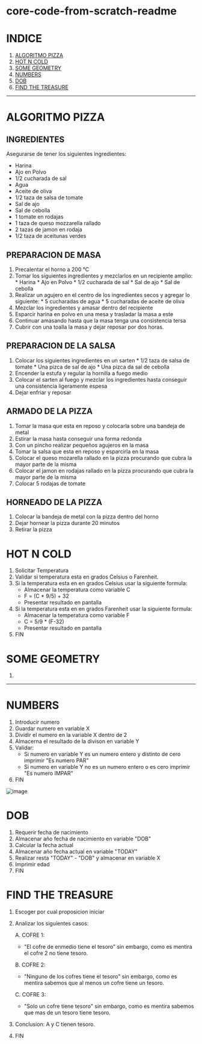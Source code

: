 # core-code-from-scratch-readme

# INDICE

1. [ALGORITMO PIZZA](https://github.com/dgraz0r/core-code-from-scratch-readme/blob/main/README.md#algoritmo-pizza) 
2. [HOT N COLD](https://github.com/dgraz0r/core-code-from-scratch-readme/blob/main/README.md#hot-n-cold)
3. [SOME GEOMETRY](https://github.com/dgraz0r/core-code-from-scratch-readme/blob/main/README.md#some-geometry)
4. [NUMBERS](https://github.com/dgraz0r/core-code-from-scratch-readme/blob/main/README.md#numbers)
5. [DOB](https://github.com/dgraz0r/core-code-from-scratch-readme/blob/main/README.md#dob)
6. [FIND THE TREASURE](https://github.com/dgraz0r/core-code-from-scratch-readme/blob/main/README.md#find-the-treasure)

--------------------------------------------------

# ALGORITMO PIZZA

## INGREDIENTES

Asegurarse de tener los siguientes ingredientes:
  * Harina
  * Ajo en Polvo
  * 1/2 cucharada de sal
  * Agua
  * Aceite de oliva
  * 1/2 taza de salsa de tomate
  * Sal de ajo
  * Sal de cebolla
  * 1 tomate en rodajas
  * 1 taza de queso mozzarella rallado
  * 2 tazas de jamon en rodaja
  * 1/2 taza de aceitunas verdes
  
## PREPARACION DE MASA 

  1. Precalentar el horno a 200 °C
  2. Tomar los siguientes ingredientes y mezclarlos en un recipiente amplio:
    * Harina
    * Ajo en Polvo
    * 1/2 cucharada de sal
    * Sal de ajo
    * Sal de cebolla
  3. Realizar un agujero en el centro de los ingredientes secos y agregar lo siguiente:
    * 5 cucharadas de agua
    * 5 cucharadas de aceite de oliva
  4. Mezclar los ingredientes y amasar dentro del recipiente
  5. Esparcir harina en polvo en una mesa y trasladar la masa a este
  6. Continuar amasando hasta que la masa tenga una consistencia tersa
  7. Cubrir con una toalla la masa y dejar reposar por dos horas.
  
## PREPARACION DE LA SALSA

  1. Colocar los siguientes ingredientes en un sarten
    * 1/2 taza de salsa de tomate
    * Una pizca de sal de ajo
    * Una pizca da sal de cebolla
  2. Encender la estufa y regular la hornilla a fuego medio
  3. Colocar el sarten al fuego y mezclar los ingredientes hasta conseguir una consistencia ligeramente espesa
  4. Dejar enfriar y reposar

## ARMADO DE LA PIZZA

  1. Tomar la masa que esta en reposo y colocarla sobre una bandeja de metal
  2. Estirar la masa hasta conseguir una forma redonda
  3. Con un pincho realizar pequeños agujeros en la masa
  4. Tomar la salsa que esta en reposo y esparcirla en la masa
  5. Colocar el queso mozarella rallado en la pizza procurando que cubra la mayor parte de la misma
  6. Colocar el jamon en rodajas rallado en la pizza procurando que cubra la mayor parte de la misma
  7. Colocar 5 rodajas de tomate
  
## HORNEADO DE LA PIZZA

  1. Colocar la bandeja de metal con la pizza dentro del horno
  2. Dejar hornear la pizza durante 20 minutos
  3. Retirar la pizza

# HOT N COLD

 1. Solicitar Temperatura
 2. Validar si temperatura esta en grados Celsius o Farenheit.
 3. Si la temperatura esta en en grados Celsius usar la siguiente formula:
     * Almacenar la temperatura como variable C
     * F = (C * 9/5) + 32
     * Presentar resultado en pantalla
 4. Si la temperatura esta en en grados Farenheit usar la siguiente formula:
     * Almacenar la temperatura como variable F
     * C = 5/9 * (F-32)
     * Presentar resultado en pantalla
 5. FIN

# SOME GEOMETRY

1.

----------------------------------------------------------------------------------------------------------------------------------------

# NUMBERS

 1. Introducir numero
 2. Guardar numero en variable X
 3. Dividir el numero en la variable X dentro de 2
 4. Almacerna el resultado de la divison en variable Y
 5. Validar:
    * Si numero en variable Y es un numero entero y distinto de cero imprimir "Es numero PAR"
    * Si numero en variable Y no es un numero entero o es cero imprimir "Es numero IMPAR"
 6. FIN

![image](https://user-images.githubusercontent.com/117783981/203881876-772f43aa-97cd-4b03-9913-37396a03258d.png)


# DOB

 1. Requerir fecha de nacimiento
 2. Almacenar año fecha de nacimiento en variable "DOB"
 3. Calcular la fecha actual
 4. Almacenar año fecha actual en variable "TODAY"
 5. Realizar resta "TODAY" - "DOB" y almacenar en variable X
 6. Imprimir edad
 7. FIN

# FIND THE TREASURE

 1. Escoger por cual proposicion iniciar
 2. Analizar los siguientes casos:
    
    A. COFRE 1:
       * "El cofre de enmedio tiene el tesoro" sin embargo, como es mentira el cofre 2 no tiene tesoro.
       
    B. COFRE 2:
       * "Ninguno de los cofres tiene el tesoro" sin embargo, como es mentira sabemos que al menos un cofre tiene un tesoro.
       
    C. COFRE 3:
       * "Solo un cofre tiene tesoro" sin embargo, como es mentira sabemos que mas de un tesoro tiene tesoro.
       
 3. Conclusion: A y C tienen tesoro.
 4. FIN   






  
  
  



